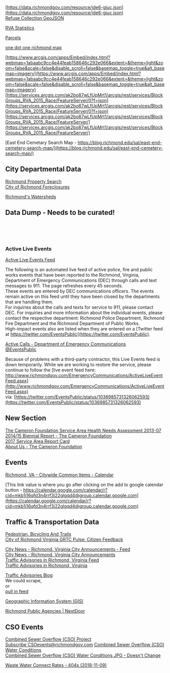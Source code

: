 [https://data.richmondgov.com/resource/jde6-giuc.json](https://data.richmondgov.com/resource/jde6-giuc.json)  
[Refuse Collection GeoJSON](https://data.richmondgov.com/api/geospatial/tnpy-mt5v?method=export&format=GeoJSON)






[RVA Statistics](https://rvastatistics.com/)  



[Parcels](http://services1.arcgis.com/k3vhq11XkBNeeOfM/ArcGIS/rest/services/Parcels/FeatureServer/0)

[one dot one richmond map](https://blog.richmond.edu/sal/one-dot-richmond/)

[https://www.arcgis.com/apps/Embed/index.html?webmap=1abaabc9cc4e44feab158646c292e066&extent=&theme=light&zoom=false&scale=false&disable_scroll=false&basemap_toggle=true&alt_basemap=imagery](https://www.arcgis.com/apps/Embed/index.html?webmap=1abaabc9cc4e44feab158646c292e066&extent=&theme=light&zoom=false&scale=false&disable_scroll=false&basemap_toggle=true&alt_basemap=imagery)  
[https://services.arcgis.com/ak2bo87wLfUpMrt1/arcgis/rest/services/BlockGroups_RVA_2015_Race/FeatureServer/0?f=json](https://services.arcgis.com/ak2bo87wLfUpMrt1/arcgis/rest/services/BlockGroups_RVA_2015_Race/FeatureServer/0?f=json)  
[https://services.arcgis.com/ak2bo87wLfUpMrt1/arcgis/rest/services/BlockGroups_RVA_2015_Race/FeatureServer/](https://services.arcgis.com/ak2bo87wLfUpMrt1/arcgis/rest/services/BlockGroups_RVA_2015_Race/FeatureServer/)  

[East End Cemetary Search Map - https://blog.richmond.edu/sal/east-end-cemetery-search-map/](https://blog.richmond.edu/sal/east-end-cemetery-search-map/)  

## City Departmental Data  
[Richmond Property Search](http://eservices.ci.richmond.va.us/applications/propertysearch/Search.aspx)  
[City of Richmond Foreclosures](http://idx.richmondvamls.net/i/Foreclosures_City_of_Richmond)  


[Richmond's Watersheds](http://www.rvah2o.org/richmonds-watersheds/)  


## Data Dump - Needs to be curated!  
[](https://community-wealth.org/content/richmond-virginia)  
[](https://cura.vcu.edu/media/cura/pdfs/cura-documents/Richmond_VA_Downtown_Profile_FINALE.pdf)  
[](https://www.huduser.gov/portal/publications/pdf/RichmondVA-comp-16.pdf)  
[](http://www.institutephi.org/wp-content/uploads/2017/02/Richmond-City-Food-Policy-Recommendations-Report-FINAL.pdf)  



### Active Live Events  
[Active Live Events Feed](http://www.richmondgov.com/content/EmergencyCommunications/ActiveLiveEventFeed.aspx)  

The following is an automated live feed of active police, fire and public works events that have been reported to the Richmond, Virginia, Department of Emergency Communications (DEC) through calls and text messages to 911. The page refreshes every 45 seconds.  
These events are entered by DEC communications officers. The events remain active on this feed until they have been closed by the departments that are handling them.  
For inquiries about the calls and texts for service to 911, please contact DEC. For inquiries and more information about the individual events, please contact the respective department: Richmond Police Department, Richmond Fire Department and the Richmond Department of Public Works.  
High-impact events also are listed when they are entered on a [Twitter feed at https://twitter.com/EventsPublic](https://twitter.com/EventsPublic).  

[Active Calls - Department of Emergency Communications](http://eservices.ci.richmond.va.us/applications/publicsafety/ActiveCalls/)  
[@EventsPublic](https://twitter.com/EventsPublic)  




Because of problems with a third-party contractor, this Live Events feed is down temporarily. While we are working to restore the service, please continue to follow the [live event feed here: http://www.richmondgov.com/EmergencyCommunications/ActiveLiveEventFeed.aspx](http://www.richmondgov.com/EmergencyCommunications/ActiveLiveEventFeed.aspx)  
via: [https://twitter.com/EventsPublic/status/1036985731326062593](https://twitter.com/EventsPublic/status/1036985731326062593)  


## New Section  
[The Cameron Foundation Service Area Health Needs Assessment 2013-07](https://camfound.org/wp-content/uploads/2013/12/2013-Health-Needs-Assessment.pdf)  
[2014/15 Biennial Report - The Cameron Foundation](https://camfound.org/wp-content/uploads/2016/10/Cameron-AR-2014-15.pdf)  
[2017 Service Area Report Card](https://camfound.org/wp-content/uploads/2018/03/2017-Report-Card-Summary-for-web-FINAL.pdf)  
[About Us - The Cameron Foundation](https://camfound.org/about-us/publications)  

## Events  
[Richmond, VA - Citywide Common Items - Calendar](http://www.richmondgov.com/common/calendar.aspx)  

[This link value is where you go after clicking on the add to google calendar button - https://calendar.google.com/calendar/r?cid=mkb1i16qfd3n4rrf3j22glgqd4@group.calendar.google.com](https://calendar.google.com/calendar/r?cid=mkb1i16qfd3n4rrf3j22glgqd4@group.calendar.google.com)  



## Traffic & Transportation Data  

[Pedestrian, Bicycling And Trails](http://www.richmondgov.com/BikePed/index.aspx)  
[City of Richmond Virginia GRTC Pulse: Citizen Feedback](https://cor.maps.arcgis.com/apps/CrowdsourceReporter/index.html?appid=d009e99d528a48ddbdddcddeecfbef6d)  




[City News - Richmond, Virginia City Announcements - Feed](http://richmondvaannouncements.blogspot.com/feeds/posts/default)  
[City News - Richmond, Virginia City Announcements](http://richmondvaannouncements.blogspot.com/)  
[Traffic Advisories in Richmond, Virginia Feed](http://richmondvastreetcloser.blogspot.com/feeds/posts/default)  
[Traffic Advisories in Richmond, Virginia](http://richmondvastreetcloser.blogspot.com/)  




[Traffic Advisories Blog](http://richmondvastreetcloser.blogspot.com/)  
We could scrape,  
or  
[pull in feed](http://richmondvastreetcloser.blogspot.com/feeds/posts/default)  

[Geographic Information System (GIS)](http://www.richmondgov.com/PublicWorks/GISteam.aspx)  


[Richmond Public Agencies | NextDoor](https://nextdoor.com/agency-city/va/richmond/)  
  

## CSO Events  

[Combined Sewer Overflow (CSO) Project](http://www.richmondgov.com/publicutilities/projectCombinedSewerOverflow.aspx)  
[Subscribe CSOevents@richmondgov.com](mailto:CSOevents@richmondgov.com)
[Combined Sewer Overflow (CSO) Water Conditions](http://www.richmondgov.com/PublicUtilities/projectCombinedSewerOverflowWaterConditions.aspx)  
[Combined Sewer Overflow (CSO) Water Conditions JPG - Doesn't Change](http://www.richmondgov.com/PublicUtilities/images/CSONotification.jpg)  



[Waste Water Connect Rates - 404s (2018-11-09)](http://eservices.ci.richmond.va.us/APPLICATIONS/CSOSUBSCRIPTION/error.htm?aspxerrorpath=/applications/CSOSubscription/csoregister.aspx)  
